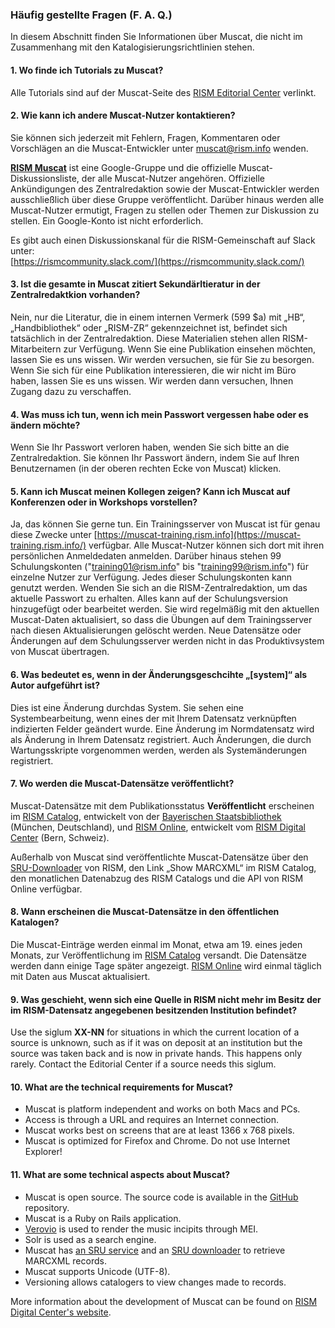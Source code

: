 ### Häufig gestellte Fragen (F. A. Q.)

In diesem Abschnitt finden Sie Informationen über Muscat, die nicht im Zusammenhang mit den Katalogisierungsrichtlinien stehen.

#### 1. Wo finde ich Tutorials zu Muscat?

Alle Tutorials sind auf der Muscat-Seite des [RISM Editorial Center](https://rism.info/community/muscat.html) verlinkt.

#### 2. Wie kann ich andere Muscat-Nutzer kontaktieren?

Sie können sich jederzeit mit Fehlern, Fragen, Kommentaren oder Vorschlägen an die Muscat-Entwickler unter [muscat@rism.info](mailto:muscat@rism.info) wenden.

**[RISM Muscat](https://groups.google.com/forum/#!forum/rism-muscat)** ist eine Google-Gruppe und die offizielle Muscat-Diskussionsliste, der alle Muscat-Nutzer angehören. Offizielle Ankündigungen des Zentralredaktion sowie der Muscat-Entwickler werden ausschließlich über diese Gruppe veröffentlicht. Darüber hinaus werden alle Muscat-Nutzer ermutigt, Fragen zu stellen oder Themen zur Diskussion zu stellen. Ein Google-Konto ist nicht erforderlich.

Es gibt auch einen Diskussionskanal für die RISM-Gemeinschaft auf Slack unter:   
[https://rismcommunity.slack.com/](https://rismcommunity.slack.com/)

#### 3. Ist die gesamte in Muscat zitiert Sekundärltieratur in der Zentralredaktkion vorhanden?

Nein, nur die Literatur, die in einem internen Vermerk (599 $a) mit „HB“, „Handbibliothek“ oder „RISM-ZR“ gekennzeichnet ist, befindet sich tatsächlich in der Zentralredaktion. Diese Materialien stehen allen RISM-Mitarbeitern zur Verfügung. Wenn Sie eine Publikation einsehen möchten, lassen Sie es uns wissen. Wir werden versuchen, sie für Sie zu besorgen. Wenn Sie sich für eine Publikation interessieren, die wir nicht im Büro haben, lassen Sie es uns wissen. Wir werden dann versuchen, Ihnen Zugang dazu zu verschaffen.

#### 4. Was muss ich tun, wenn ich mein Passwort vergessen habe oder es ändern möchte?

Wenn Sie Ihr Passwort verloren haben, wenden Sie sich bitte an die Zentralredaktion. Sie können Ihr Passwort ändern, indem Sie auf Ihren Benutzernamen (in der oberen rechten Ecke von Muscat) klicken.

#### 5. Kann ich Muscat meinen Kollegen zeigen? Kann ich Muscat auf Konferenzen oder in Workshops vorstellen?

Ja, das können Sie gerne tun. Ein Trainingsserver von Muscat ist für genau diese Zwecke unter [https://muscat-training.rism.info](https://muscat-training.rism.info/) verfügbar. Alle Muscat-Nutzer können sich dort mit ihren persönlichen Anmeldedaten anmelden. Darüber hinaus stehen 99 Schulungskonten ("training01@rism.info" bis "training99@rism.info") für einzelne Nutzer zur Verfügung. Jedes dieser Schulungskonten kann genutzt werden. Wenden Sie sich an die RISM-Zentralredaktion, um das aktuelle Passwort zu erhalten. Alles kann auf der Schulungsversion hinzugefügt oder bearbeitet werden. Sie wird regelmäßig mit den aktuellen Muscat-Daten aktualisiert, so dass die Übungen auf dem Trainingsserver nach diesen Aktualisierungen gelöscht werden. Neue Datensätze oder Änderungen auf dem Schulungsserver werden nicht in das Produktivsystem von Muscat übertragen.

#### 6. Was bedeutet es, wenn in der Änderungsgeschcihte „[system]“ als Autor aufgeführt ist?

Dies ist eine Änderung durchdas System. Sie sehen eine Systembearbeitung, wenn eines der mit Ihrem Datensatz verknüpften indizierten Felder geändert wurde. Eine Änderung im Normdatensatz wird als Änderung in Ihrem Datensatz registriert. Auch Änderungen, die durch Wartungsskripte vorgenommen werden, werden als Systemänderungen registriert.

#### 7. Wo werden die Muscat-Datensätze veröffentlicht?

Muscat-Datensätze mit dem Publikationsstatus **Veröffentlicht** erscheinen im [RISM Catalog](https://opac.rism.info/), entwickelt von der [Bayerischen Staatsbibliothek](https://www.bsb-muenchen.de/) (München, Deutschland), und [RISM Online](https://rism.online/), entwickelt vom [RISM Digital Center](https://rism.info/digital-center.html) (Bern, Schweiz).

Außerhalb von Muscat sind veröffentlichte Muscat-Datensätze über den [SRU-Downloader](https://github.com/rism-international/sru-downloader) von RISM, den Link „Show MARCXML“ im RISM Catalog, den monatlichen Datenabzug des RISM Catalogs und die API von RISM Online verfügbar.

#### 8. Wann erscheinen die Muscat-Datensätze in den öffentlichen Katalogen?

Die Muscat-Einträge werden einmal im Monat, etwa am 19. eines jeden Monats, zur Veröffentlichung im [RISM Catalog](https://opac.rism.info/) versandt. Die Datensätze werden dann einige Tage später angezeigt. [RISM Online](https://rism.online/) wird einmal täglich mit Daten aus Muscat aktualisiert.

#### 9. Was geschieht, wenn sich eine Quelle in RISM nicht mehr im Besitz der im RISM-Datensatz angegebenen besitzenden Institution befindet?

Use the siglum **XX-NN** for situations in which the current location of a source is unknown, such as if it was on deposit at an institution but the source was taken back and is now in private hands. This happens only rarely. Contact the Editorial Center if a source needs this siglum.

#### 10. What are the technical requirements for Muscat?

- Muscat is platform independent and works on both Macs and PCs.
- Access is through a URL and requires an Internet connection.
- Muscat works best on screens that are at least 1366 x 768 pixels.
- Muscat is optimized for Firefox and Chrome. Do not use Internet Explorer!

#### 11. What are some technical aspects about Muscat?

- Muscat is open source. The source code is available in the [GitHub](https://github.com/rism-ch/muscat) repository.
- Muscat is a Ruby on Rails application.
- [Verovio](https://www.verovio.org/pae-editor.html) is used to render the music incipits through MEI.
- Solr is used as a search engine.
- Muscat has [an SRU service](https://github.com/rism-ch/muscat/wiki/SRU) and an [SRU downloader](https://github.com/rism-international/sru-downloader) to retrieve MARCXML records.
- Muscat supports Unicode (UTF-8).
- Versioning allows catalogers to view changes made to records.

More information about the development of Muscat can be found on [RISM Digital Center's website](https://rism.digital/tools/muscat.html).
